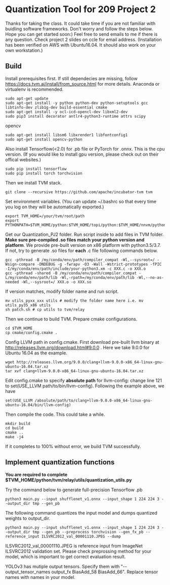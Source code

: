 # Quantization Tool for 209 Project 2
Thanks for taking the class. It could take time if you are not familiar with buidling software frameworks. Don't worry and follow the steps below. Hope you can get started soon:) Feel free to send emails to me if there is any question. Check project 2 slides on ccle for email address. (Installation has been verified on AWS with Ubuntu16.04. It should also work on your own workstation.)

## Build
Install prerequisites first. If still dependecies are missing, follow https://docs.tvm.ai/install/from_source.html for more details. Anaconda or virtualenv is recommended. 
```
sudo apt-get update
sudo apt-get install -y python python-dev python-setuptools gcc libtinfo-dev zlib1g-dev build-essential cmake
sudo apt-get install -y ocl-icd-opencl-dev libxml2-dev
sudo pip3 install decorator antlr4-python3-runtime attrs scipy
```
opencv
```
sudo apt-get install libsm6 libxrender1 libfontconfig1
sudo apt-get install opencv-python
```
Also install Tensorflow(<2.0) for .pb file or PyTorch for .onnx. This is the cpu version. (If you would like to install gpu version, please check out on their offical websites.)
```
sudo pip install tensorflow
sudo pip install torch torchvision
```
Then we install TVM stack.
```
git clone --recursive https://github.com/apache/incubator-tvm tvm
```
Set environment variables. (You can update ~/.bashrc so that every time you log on they will be automatically exported.)
```
export TVM_HOME=/your/tvm/root/path
export PYTHONPATH=$TVM_HOME/python:$TVM_HOME/topi/python:$TVM_HOME/nnvm/python
```
Get our Quantization_PJ2 folder. Run script inside to add files in TVM folder. **Make sure pre-compiled .so files match your python version and platform**. We provide pre-built version on x86 platform with python3.5/3.7. If not, try to generate .so files for **each** .c file following commands below.
```
gcc -pthread -B /my/conda/env/path/compiler_compat -Wl,--sysroot=/ -Wsign-compare -DNDEBUG -g -fwrapv -O3 -Wall -Wstrict-prototypes -fPIC -I/my/conda/env/path/include/your-python3.xm -c XXX.c -o XXX.o
gcc -pthread -shared -B /my/conda/env/path/compiler_compat -L/my/conda/env/path/lib -Wl,-rpath=/my/conda/env/path/lib -Wl,--no-as-needed -Wl,--sysroot=/ XXX.o -o XXX.so
```
If version matches, modify folder name and run script.
```
mv utils_pyxx_xxx utils # modify the folder name here i.e. mv utils_py35_x86 utils
sh patch.sh # cp utils to tvm/relay
```
Then we continue to build TVM. Prepare cmake configurations.
```
cd $TVM_HOME
cp cmake/config.cmake .
```
Config LLVM path in config.cmake. First download pre-built llvm binary at http://releases.llvm.org/download.html#9.0.0 . Here we take 9.0.0 for Ubuntu 16.04 as the example.
```
wget http://releases.llvm.org/9.0.0/clang+llvm-9.0.0-x86_64-linux-gnu-ubuntu-16.04.tar.xz
tar xvf clang+llvm-9.0.0-x86_64-linux-gnu-ubuntu-16.04.tar.xz
```
Edit config.cmake to specify **absolute path** for llvm-config: change line 121 to set(USE_LLVM path/to/bin/llvm-config). Following the example above, we have
```
set(USE_LLVM /absolute/path/to/clang+llvm-9.0.0-x86_64-linux-gnu-ubuntu-16.04/bin/llvm-config)
```
Then compile the code. This could take a while.
```
mkdir build
cd build
cmake ..
make -j4
```
If it completes to 100% without error, we build TVM successfully. 
## Implement quantization functions
**You are required to complete $TVM_HOME/python/tvm/relay/utils/quantization_utils.py**

Try the command below to generate full-precision Tensorflow .pb
```
python3 main.py --input shufflenet_v1.onnx --input_shape 1 224 224 3 --output_dir tmp --gen_pb
```
The following command quantizes the input model and dumps quantized weights to output_dir.
```
python3 main.py --input shufflenet_v1.onnx --input_shape 1 224 224 3 --output_dir tmp --gen_pb --preprocess torchvision --gen_fx_pb --reference_input ILSVRC2012_val_00001110.JPEG --dump
```
ILSVRC2012_val_00001110.JPEG is reference input from ImageNet ILSVRC2012 validation set. Please check preprossing method for your model, which is important to get correct evaluation result.

YOLOv3 has mutiple output tensors. Specify them with "--output_tensor_names output_fx BiasAdd_58 BiasAdd_66". Replace tensor names with names in your model.
